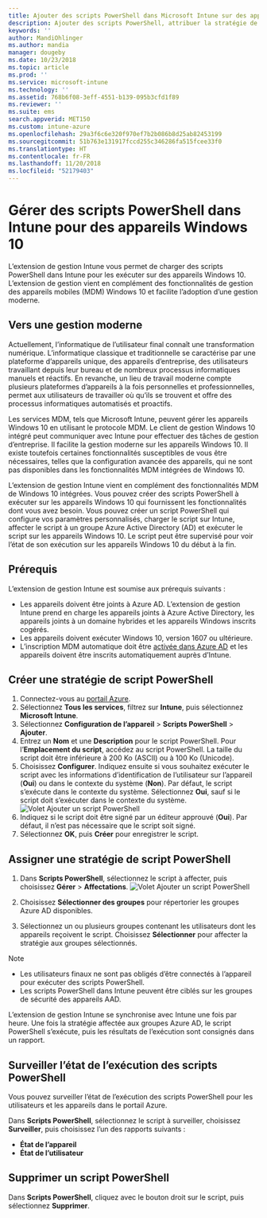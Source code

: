 ```yaml
---
title: Ajouter des scripts PowerShell dans Microsoft Intune sur des appareils Windows 10 - Azure | Microsoft Docs
description: Ajouter des scripts PowerShell, attribuer la stratégie de script à des groupes Azure Active Directory, utiliser des rapports pour surveiller les scripts, et consulter les étapes permettant de supprimer les scripts que vous ajoutez sur des appareils Windows 10 dans Microsoft Intune.
keywords: ''
author: MandiOhlinger
ms.author: mandia
manager: dougeby
ms.date: 10/23/2018
ms.topic: article
ms.prod: ''
ms.service: microsoft-intune
ms.technology: ''
ms.assetid: 768b6f08-3eff-4551-b139-095b3cfd1f89
ms.reviewer: ''
ms.suite: ems
search.appverid: MET150
ms.custom: intune-azure
ms.openlocfilehash: 29a3f6c6e320f970ef7b2b086b8d25ab82453199
ms.sourcegitcommit: 51b763e131917fccd255c346286fa515fcee33f0
ms.translationtype: HT
ms.contentlocale: fr-FR
ms.lasthandoff: 11/20/2018
ms.locfileid: "52179403"
---
```

# <a name="manage-powershell-scripts-in-intune-for-windows-10-devices"></a>Gérer des scripts PowerShell dans Intune pour des appareils Windows 10
L’extension de gestion Intune vous permet de charger des scripts PowerShell dans Intune pour les exécuter sur des appareils Windows 10. L’extension de gestion vient en complément des fonctionnalités de gestion des appareils mobiles (MDM) Windows 10 et facilite l’adoption d’une gestion moderne.

## <a name="moving-to-modern-management"></a>Vers une gestion moderne
Actuellement, l’informatique de l’utilisateur final connaît une transformation numérique. L’informatique classique et traditionnelle se caractérise par une plateforme d’appareils unique, des appareils d’entreprise, des utilisateurs travaillant depuis leur bureau et de nombreux processus informatiques manuels et réactifs. En revanche, un lieu de travail moderne compte plusieurs plateformes d’appareils à la fois personnelles et professionnelles, permet aux utilisateurs de travailler où qu’ils se trouvent et offre des processus informatiques automatisés et proactifs. 

Les services MDM, tels que Microsoft Intune, peuvent gérer les appareils Windows 10 en utilisant le protocole MDM. Le client de gestion Windows 10 intégré peut communiquer avec Intune pour effectuer des tâches de gestion d’entreprise. Il facilite la gestion moderne sur les appareils Windows 10. Il existe toutefois certaines fonctionnalités susceptibles de vous être nécessaires, telles que la configuration avancée des appareils, qui ne sont pas disponibles dans les fonctionnalités MDM intégrées de Windows 10.

L’extension de gestion Intune vient en complément des fonctionnalités MDM de Windows 10 intégrées. Vous pouvez créer des scripts PowerShell à exécuter sur les appareils Windows 10 qui fournissent les fonctionnalités dont vous avez besoin. Vous pouvez créer un script PowerShell qui configure vos paramètres personnalisés, charger le script sur Intune, affecter le script à un groupe Azure Active Directory (AD) et exécuter le script sur les appareils Windows 10. Le script peut être supervisé pour voir l’état de son exécution sur les appareils Windows 10 du début à la fin.

## <a name="prerequisites"></a>Prérequis
L’extension de gestion Intune est soumise aux prérequis suivants :
- Les appareils doivent être joints à Azure AD. L’extension de gestion Intune prend en charge les appareils joints à Azure Active Directory, les appareils joints à un domaine hybrides et les appareils Windows inscrits cogérés.
- Les appareils doivent exécuter Windows 10, version 1607 ou ultérieure.
- L’inscription MDM automatique doit être [activée dans Azure AD](https://docs.microsoft.com/intune/windows-enroll#enable-windows-10-automatic-enrollment) et les appareils doivent être inscrits automatiquement auprès d’Intune.

## <a name="create-a-powershell-script-policy"></a>Créer une stratégie de script PowerShell 
1. Connectez-vous au [portail Azure](https://portal.azure.com).
2. Sélectionnez **Tous les services**, filtrez sur **Intune**, puis sélectionnez **Microsoft Intune**.
3. Sélectionnez **Configuration de l’appareil** > **Scripts PowerShell** > **Ajouter**.
4. Entrez un **Nom** et une **Description** pour le script PowerShell. Pour l’**Emplacement du script**, accédez au script PowerShell. La taille du script doit être inférieure à 200 Ko (ASCII) ou à 100 Ko (Unicode).
5. Choisissez **Configurer**. Indiquez ensuite si vous souhaitez exécuter le script avec les informations d’identification de l’utilisateur sur l’appareil (**Oui**) ou dans le contexte du système (**Non**). Par défaut, le script s’exécute dans le contexte du système. Sélectionnez **Oui**, sauf si le script doit s’exécuter dans le contexte du système. 
  ![Volet Ajouter un script PowerShell](./media/mgmt-extension-add-script.png)
6. Indiquez si le script doit être signé par un éditeur approuvé (**Oui**). Par défaut, il n’est pas nécessaire que le script soit signé. 
7. Sélectionnez **OK**, puis **Créer** pour enregistrer le script.

## <a name="assign-a-powershell-script-policy"></a>Assigner une stratégie de script PowerShell
1. Dans **Scripts PowerShell**, sélectionnez le script à affecter, puis choisissez **Gérer** > **Affectations**.
  ![Volet Ajouter un script PowerShell](./media/mgmt-extension-assignments.png)
 
2. Choisissez **Sélectionner des groupes** pour répertorier les groupes Azure AD disponibles. 
3. Sélectionnez un ou plusieurs groupes contenant les utilisateurs dont les appareils reçoivent le script. Choisissez **Sélectionner** pour affecter la stratégie aux groupes sélectionnés.

> [!NOTE]
> - Les utilisateurs finaux ne sont pas obligés d’être connectés à l’appareil pour exécuter des scripts PowerShell. 
> - Les scripts PowerShell dans Intune peuvent être ciblés sur les groupes de sécurité des appareils AAD.

L’extension de gestion Intune se synchronise avec Intune une fois par heure. Une fois la stratégie affectée aux groupes Azure AD, le script PowerShell s’exécute, puis les résultats de l’exécution sont consignés dans un rapport. 
 
## <a name="monitor-run-status-for-powershell-scripts"></a>Surveiller l’état de l’exécution des scripts PowerShell
Vous pouvez surveiller l’état de l’exécution des scripts PowerShell pour les utilisateurs et les appareils dans le portail Azure.

Dans **Scripts PowerShell**, sélectionnez le script à surveiller, choisissez **Surveiller**, puis choisissez l’un des rapports suivants :
   - **État de l’appareil**
   - **État de l’utilisateur**

## <a name="delete-a-powershell-script"></a>Supprimer un script PowerShell
Dans **Scripts PowerShell**, cliquez avec le bouton droit sur le script, puis sélectionnez **Supprimer**.
